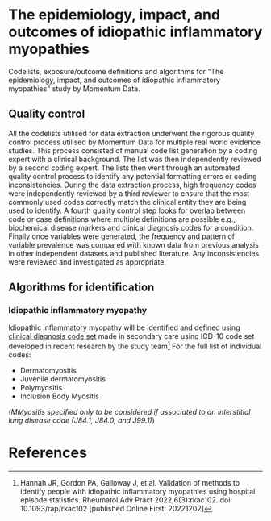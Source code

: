 # The epidemiology, impact, and outcomes of idiopathic inflammatory myopathies
Codelists, exposure/outcome definitions and algorithms for "The epidemiology, impact, and outcomes of idiopathic inflammatory myopathies" study by Momentum Data.

## Quality control
All the codelists utilised for data extraction underwent the rigorous quality control process utilised by Momentum Data for multiple real world evidence studies. This process consisted of manual code list generation by a coding expert with a clinical background. The list was then independently reviewed by a second coding expert. The lists then went through an automated quality control process to identify any potential formatting errors or coding inconsistencies. During the data extraction process, high frequency codes were independently reviewed by a third reviewer to ensure that the most commonly used codes correctly match the clinical entity they are being used to identify. A fourth quality control step looks for overlap between code or case definitions where multiple definitions are possible e.g., biochemical disease markers and clinical diagnosis codes for a condition. Finally once variables were generated, the frequency and pattern of variable prevalence was compared with known data from previous analysis in other independent datasets and published literature. Any inconsistencies were reviewed and investigated as appropriate.

## Algorithms for identification

### Idiopathic inflammatory myopathy
Idiopathic inflammatory myopathy will be identified and defined using [clinical diagnosis code set](https://github.com/MomentumData/Momentum-Data-Codelists/blob/e324df8109e26e9bebd1f891340a12cf711dfa02/Conditions/IIM%20(Idiopathic%20Inflammatory%20Myopathies)/idiopathic_inflammatory_myopathies_ICD10_code_set.csv) made in secondary care using ICD-10 code set developed in recent research by the study team[^1]
For the full list of individual codes:
- Dermatomyositis
- Juvenile dermatomyositis
- Polymyositis
- Inclusion Body Myositis









(_MMyositis specified only to be considered if associated to an interstitial lung disease code (J84.1, J84.0, and J99.1)_)













# References
[^1]: Hannah JR, Gordon PA, Galloway J, et al. Validation of methods to identify people with idiopathic inflammatory myopathies using hospital episode statistics. Rheumatol Adv Pract 2022;6(3):rkac102. doi: 10.1093/rap/rkac102 [published Online First: 20221202]



























